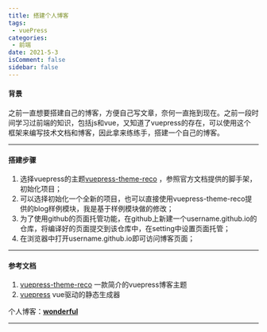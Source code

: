 ```yaml
---
title: 搭建个人博客
tags:
 - vuePress
categories:
 - 前端
date: 2021-5-3
isComment: false
sidebar: false
---
```


#### 背景
之前一直想要搭建自己的博客，方便自己写文章，奈何一直拖到现在。之前一段时间学习过前端的知识，包括js和vue，又知道了vuepress的存在，可以使用这个
框架来编写技术文档和博客，因此拿来练练手，搭建一个自己的博客。

***
 

#### 搭建步骤
1. 选择vuepress的主题[vuepress-theme-reco](https://vuepress-theme-reco.recoluan.com/) ，参照官方文档提供的脚手架，初始化项目；
2. 可以选择初始化一个全新的项目，也可以直接使用vuepress-theme-reco提供的blog样例模块，我是基于样例模块做的修改；
3. 为了使用github的页面托管功能，在github上新建一个username.github.io的仓库，将编译好的页面提交到该仓库中，在setting中设置页面托管；
4. 在浏览器中打开username.github.io即可访问博客页面；

***


#### 参考文档
1. [vuepress-theme-reco](https://vuepress-theme-reco.recoluan.com/) 一款简介的vuepress博客主题
2. [vuepress](https://vuepress.vuejs.org/zh/) vue驱动的静态生成器

个人博客：[**wonderful**](http://wantengfeng.gitlab.io) 

***

